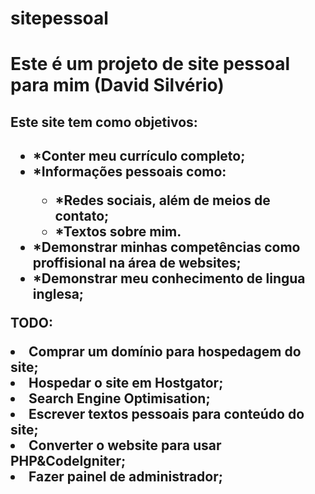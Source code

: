 # sitepessoal

<h1>Este é um projeto de site pessoal para mim (David Silvério)</h1>
<h2>Este site tem como objetivos:<h2>
<ul>
  <li>*Conter meu currículo completo;</li>
  <li>*Informações pessoais como:</li>
    <ul>
      <li>*Redes sociais, além de meios de contato;</li>
      <li>*Textos sobre mim.</li>
    </ul>
  <li>*Demonstrar minhas competências como proffisional na área de websites;</li>
  <li>*Demonstrar meu conhecimento de lingua inglesa;</li>
 </ul>
 
TODO:
<li>Comprar um domínio para hospedagem do site;</li>
<li>Hospedar o site em Hostgator;</li>
<li>Search Engine Optimisation;</li>
<li>Escrever textos pessoais para conteúdo do site;</li>
<li>Converter o website para usar PHP&CodeIgniter;</li>
<li>Fazer painel de administrador;</li>
